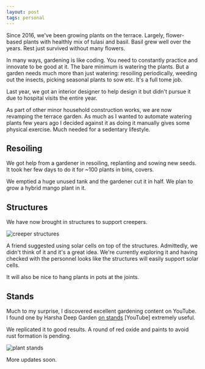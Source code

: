 ```yaml
---
layout: post
tags: personal
---
```


Since 2016, we've been growing plants on the terrace. Largely, flower-based plants with healthly mix of tulasi and basil. Basil grew well over the years. Rest just survived without many flowers.

In many ways, gardening is like coding. You need to constantly practice and innovate to be good at it. The bare minimum is watering the plants. But a garden needs much more than just watering: resoiling periodically, weeding out the insects, picking seasonal plants to sow etc. It's a full tome job.

Last year, we got an interior designer to help design it but didn't pursue it due to hospital visits the entire year.

As part of other minor household construction works, we are now revamping the terrace garden. As much as I wanted to automate watering plants few years ago I decided against it as doing it manually gives some physical exercise. Much needed for a sedentary lifestyle.

## Resoiling
We got help from a gardener in resoiling, replanting and sowing new seeds. It took her few days to do it for ~100 plants in bins, covers.

We emptied a huge unused tank and the gardener cut it in half. We plan to grow a hybrid mango plant in it.

## Structures
We have now brought in structures to support creepers.

![creeper structures](../../../images/garden-structures.jpeg)

A friend suggested using solar cells on top of the structures. Admittedly, we didn't think of it and it's a great idea. We're currently exploring it and having checked with the personnel looks like the structures will easily support solar cells.

It will also be nice to hang plants in pots at the joints.

## Stands
Much to my surprise, I discovered excellent gardening content on YouTube. I found one by Harsha Deep Garden [on stands](https://www.youtube.com/watch?v=5FlBVGfmeFc) [YouTube] extremely useful.

We replicated it to good results. A round of red oxide and paints to avoid rust formation is pending.

![plant stands](../../../images/garden-stands.jpeg)

More updates soon.
